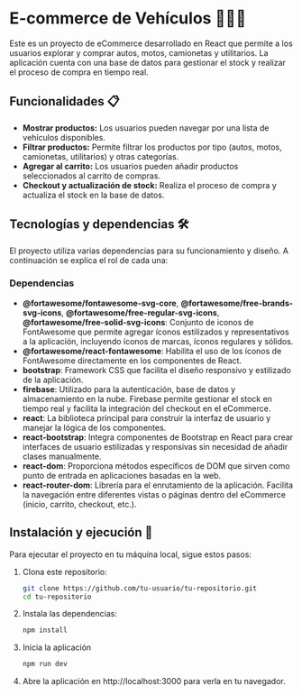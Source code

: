
# E-commerce de Vehículos 🚗🛵🚚

Este es un proyecto de eCommerce desarrollado en React que permite a los usuarios explorar y comprar autos, motos, camionetas y utilitarios. La aplicación cuenta con una base de datos para gestionar el stock y realizar el proceso de compra en tiempo real.

## Funcionalidades 📋

- **Mostrar productos:** Los usuarios pueden navegar por una lista de vehículos disponibles.
- **Filtrar productos:** Permite filtrar los productos por tipo (autos, motos, camionetas, utilitarios) y otras categorías.
- **Agregar al carrito:** Los usuarios pueden añadir productos seleccionados al carrito de compras.
- **Checkout y actualización de stock:** Realiza el proceso de compra y actualiza el stock en la base de datos.

## Tecnologías y dependencias 🛠️

El proyecto utiliza varias dependencias para su funcionamiento y diseño. A continuación se explica el rol de cada una:

### Dependencias

- **@fortawesome/fontawesome-svg-core**, **@fortawesome/free-brands-svg-icons**, **@fortawesome/free-regular-svg-icons**, **@fortawesome/free-solid-svg-icons**: Conjunto de iconos de FontAwesome que permite agregar íconos estilizados y representativos a la aplicación, incluyendo íconos de marcas, íconos regulares y sólidos.
- **@fortawesome/react-fontawesome**: Habilita el uso de los íconos de FontAwesome directamente en los componentes de React.
- **bootstrap**: Framework CSS que facilita el diseño responsivo y estilizado de la aplicación.
- **firebase**: Utilizado para la autenticación, base de datos y almacenamiento en la nube. Firebase permite gestionar el stock en tiempo real y facilita la integración del checkout en el eCommerce.
- **react**: La biblioteca principal para construir la interfaz de usuario y manejar la lógica de los componentes.
- **react-bootstrap**: Integra componentes de Bootstrap en React para crear interfaces de usuario estilizadas y responsivas sin necesidad de añadir clases manualmente.
- **react-dom**: Proporciona métodos específicos de DOM que sirven como punto de entrada en aplicaciones basadas en la web.
- **react-router-dom**: Librería para el enrutamiento de la aplicación. Facilita la navegación entre diferentes vistas o páginas dentro del eCommerce (inicio, carrito, checkout, etc.).

## Instalación y ejecución 🚀

Para ejecutar el proyecto en tu máquina local, sigue estos pasos:

1. Clona este repositorio:
   ```bash
   git clone https://github.com/tu-usuario/tu-repositorio.git
   cd tu-repositorio
2. Instala las dependencias:

   ```bash
   npm install
3. Inicia la aplicación
    ```bash
   npm run dev
4. Abre la aplicación en http://localhost:3000 para verla en tu navegador.
